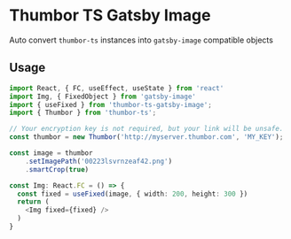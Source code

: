 # Thumbor TS Gatsby Image

Auto convert `thumbor-ts` instances into `gatsby-image` compatible objects

## Usage

```typescript
import React, { FC, useEffect, useState } from 'react'
import Img, { FixedObject } from 'gatsby-image'
import { useFixed } from 'thumbor-ts-gatsby-image';
import { Thumbor } from 'thumbor-ts';

// Your encryption key is not required, but your link will be unsafe.
const thumbor = new Thumbor('http://myserver.thumbor.com', 'MY_KEY');

const image = thumbor
    .setImagePath('00223lsvrnzeaf42.png')
    .smartCrop(true)

const Img: React.FC = () => {
  const fixed = useFixed(image, { width: 200, height: 300 })
  return (
    <Img fixed={fixed} />
  )
}
```
